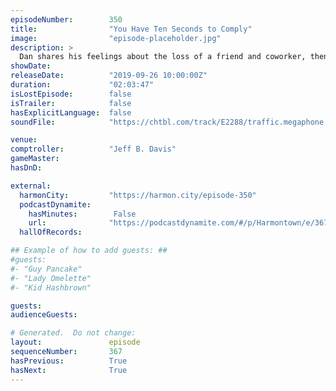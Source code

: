 ```yaml
---
episodeNumber:        350
title:                "You Have Ten Seconds to Comply"
image:                "episode-placeholder.jpg"
description: >
  Dan shares his feelings about the loss of a friend and coworker, then brings on Ed Neumeier – writer of genre defining movies like RoboCop and Starship Troopers to dive deep into their history and trivia. Featuring Dan Harmon, Jeff Bryan Davis, Rob Schrab and Ed Neumeier.
showDate:             
releaseDate:          "2019-09-26 10:00:00Z"
duration:             "02:03:47"
isLostEpisode:        false
isTrailer:            false
hasExplicitLanguage:  false
soundFile:            "https://chtbl.com/track/E2288/traffic.megaphone.fm/STA8562369244.mp3?updated=1596570498"

venue:                
comptroller:          "Jeff B. Davis"
gameMaster:           
hasDnD:               

external:
  harmonCity:         "https://harmon.city/episode-350"
  podcastDynamite:
    hasMinutes:        False
    url:              "https://podcastdynamite.com/#/p/Harmontown/e/367/350"
  hallOfRecords:      

## Example of how to add guests: ##
#guests:
#- "Guy Pancake"
#- "Lady Omelette"
#- "Kid Hashbrown"

guests:
audienceGuests:

# Generated.  Do not change:
layout:               episode
sequenceNumber:       367
hasPrevious:          True
hasNext:              True
---
```


<!-- The episode description will be rendered here -->
<!-- Add your content below here -->

